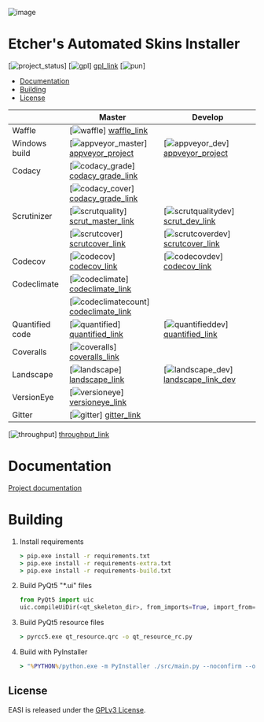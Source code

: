 ![image][easi]

# Etcher's Automated Skins Installer



[![project_status]]
[![gpl]] [gpl_link]
[![pun]]

  - [Documentation](#documentation)
  - [Building](#building)
  - [License](#license)

|                  | Master                                      | Develop                                   |
| ---------------- | ------------------------------------------- | ----------------------------------------- |
| Waffle           | [![waffle]] [waffle_link]                   |                                           |
| Windows build    | [![appveyor_master]]    [appveyor_project]  | [![appveyor_dev]]    [appveyor_project]   |
| Codacy           | [![codacy_grade]]       [codacy_grade_link] |                                           |
|                  | [![codacy_cover]]       [codacy_grade_link] |                                           |
| Scrutinizer      | [![scrutquality]]       [scrut_master_link] | [![scrutqualitydev]] [scrut_dev_link]     |
|                  | [![scrutcover]]         [scrutcover_link]   | [![scrutcoverdev]]   [scrutcover_link]    |
| Codecov          | [![codecov]]            [codecov_link]      | [![codecovdev]]      [codecov_link]       |
| Codeclimate      | [![codeclimate]]        [codeclimate_link]  |                                           |
|                  | [![codeclimatecount]]   [codeclimate_link]  |                                           |
| Quantified code  | [![quantified]]         [quantified_link]   | [![quantifieddev]]   [quantified_link]    |
| Coveralls        | [![coveralls]]          [coveralls_link]    |                                           |
| Landscape        | [![landscape]]          [landscape_link]    | [![landscape_dev]]   [landscape_link_dev] |
| VersionEye       | [![versioneye]]         [versioneye_link]   |                                           |
| Gitter           | [![gitter]]             [gitter_link]       |                                           |

[![throughput]] [throughput_link]

[throughput]: https://graphs.waffle.io/132nd-etcher/EASI/throughput.svg
[throughput_link]: https://waffle.io/132nd-etcher/EASI/metrics/throughput

Documentation
=============

[Project documentation](https://132nd-etcher.github.io/EASI/)

Building
========

1. Install requirements

    ```cmd
    > pip.exe install -r requirements.txt
    > pip.exe install -r requirements-extra.txt
    > pip.exe install -r requirements-build.txt
    ```

1. Build PyQt5 "\*.ui" files

    ```python
    from PyQt5 import uic
    uic.compileUiDir(<qt_skeleton_dir>, from_imports=True, import_from='src.ui.resources')
    ```

1. Build PyQt5 resource files

    ```cmd
    > pyrcc5.exe qt_resource.qrc -o qt_resource_rc.py
    ```

1. Build with PyInstaller

    ```cmd
    > "%PYTHON%/python.exe -m PyInstaller ./src/main.py --noconfirm --onefile --clean --icon src/ui/resources/app.ico --workpath ./build/build --paths %PYTHON%/Lib/site-packages/PyQt5/Qt/bin --name EASI --distpath ./build/dist_windowed --windowed --key %COMPILEKEY%"
    ```
    
## License

EASI is released under the [GPLv3 License][gpl].

[waffle]: https://badge.waffle.io/132nd-etcher/EASI.svg?label=ready&title=Ready&style=flat
[waffle_link]: https://waffle.io/132nd-etcher/EASI
[appveyor_master]: https://ci.appveyor.com/api/projects/status/ej728cibs8q13qw2/branch/master?svg=true&style=flat&passingText=master%20-%20OK&failingText=master%20-%20FAIL&pendingText=master%20-%20Pending...
[appveyor_dev]: https://ci.appveyor.com/api/projects/status/ej728cibs8q13qw2/branch/develop?svg=true&style=flat&passingText=develop%20-%20OK&failingText=develop%20-%20FAIL&pendingText=develop%20-%20Pending...
[appveyor_project]: https://ci.appveyor.com/project/132nd-etcher/easi
[codacy_grade]: https://api.codacy.com/project/badge/Grade/3a1f938dbe5545ad9cfa29b8df61e6ac
[codacy_cover]: https://api.codacy.com/project/badge/Coverage/3a1f938dbe5545ad9cfa29b8df61e6ac
[codacy_grade_link]: https://www.codacy.com/app/132nd-etcher/EASI/dashboard
[scrutquality]: https://scrutinizer-ci.com/g/132nd-etcher/EASI/badges/quality-score.png?b=master
[scrutqualitydev]: https://scrutinizer-ci.com/g/132nd-etcher/EASI/badges/quality-score.png?b=develop
[scrut_master_link]: https://scrutinizer-ci.com/g/132nd-etcher/EASI/?branch=master
[scrut_dev_link]: https://scrutinizer-ci.com/g/132nd-etcher/EASI/?branch=develop
[scrutcover]: https://scrutinizer-ci.com/g/132nd-etcher/EASI/badges/coverage.png?b=master
[scrutcover_link]: https://scrutinizer-ci.com/g/132nd-etcher/EASI/?branch=master
[scrutcoverdev]: https://scrutinizer-ci.com/g/132nd-etcher/EASI/badges/coverage.png?b=develop
[scrutcoverdev_link]: https://scrutinizer-ci.com/g/132nd-etcher/EASI/?branch=develop
[codecov]: https://codecov.io/gh/132nd-etcher/EASI/branch/master/graph/badge.svg
[codecovdev]: https://codecov.io/gh/132nd-etcher/EASI/branch/develop/graph/badge.svg
[codecov_link]: https://codecov.io/gh/132nd-etcher/EASI
[codeclimate]: https://codeclimate.com/github/132nd-etcher/EASI/badges/gpa.svg?style=flat
[codeclimate_link]: https://codeclimate.com/github/132nd-etcher/EASI
[codeclimatecount]: https://codeclimate.com/github/132nd-etcher/EASI/badges/issue_count.svg?style=flat
[quantified]: https://www.quantifiedcode.com/api/v1/project/c20bff6d0c384ec890e23c8d020ae34a/snapshot/origin:master:HEAD/badge.svg
[quantifieddev]: https://www.quantifiedcode.com/api/v1/project/c20bff6d0c384ec890e23c8d020ae34a/snapshot/origin:develop:HEAD/badge.svg
[quantified_link]: https://www.quantifiedcode.com/app/project/c20bff6d0c384ec890e23c8d020ae34a
[coveralls]: https://coveralls.io/repos/github/132nd-etcher/EASI/badge.svg?branch=HEAD&style=flat
[coveralls_link]: https://coveralls.io/github/132nd-etcher/EASI?branch=HEAD
[landscape]:https://landscape.io/github/132nd-etcher/EASI/master/landscape.svg?style=flat
[landscape_link]: https://landscape.io/github/132nd-etcher/EASI/master
[landscape_dev]:https://landscape.io/github/132nd-etcher/EASI/develop/landscape.svg?style=flat
[landscape_link_dev]: https://landscape.io/github/132nd-etcher/EASI/develop
[versioneye]: https://www.versioneye.com/user/projects/57ff67d90676c900486e4f8d/badge.svg?style=flat
[versioneye_link]: https://www.versioneye.com/user/projects/57ff67d90676c900486e4f8d
[gitter]: https://badges.gitter.im/easi_/Lobby.svg
[gitter_link]: https://gitter.im/easi_/Lobby
[gpl]: https://img.shields.io/badge/License-GPL-blue.svg
[gpl_link]: https://www.gnu.org/licenses/quick-guide-gplv3.en.html
[easi]: https://i.imgsafe.org/00192c67ea.png
[project_status]: http://www.repostatus.org/badges/latest/wip.svg
[pun]: https://img.shields.io/badge/Author%20skill-Script%20kiddie-red.svg?style=flat